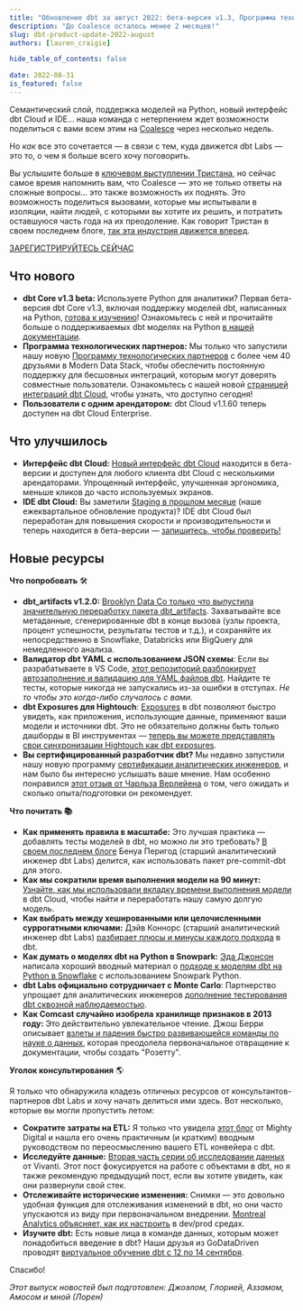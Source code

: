 ```yaml
---
title: "Обновление dbt за август 2022: бета-версия v1.3, Программа технологических партнеров и Coalesce!"
description: "До Coalesce осталось менее 2 месяцев!"
slug: dbt-product-update-2022-august
authors: [lauren_craigie] 

hide_table_of_contents: false

date: 2022-08-31
is_featured: false
---
```


Семантический слой, поддержка моделей на Python, новый интерфейс dbt Cloud и IDE... наша команда с нетерпением ждет возможности поделиться с вами всем этим на [Coalesce](https://coalesce.getdbt.com/register?utm_medium=email&utm_source=hs_email&utm_campaign=q3-2023_coalesce-2022_awareness&utm_content=connect_product-update_) через несколько недель.

Но *как* все это сочетается — в связи с тем, куда движется dbt Labs — это то, о чем я больше всего хочу поговорить.

Вы услышите больше в [ключевом выступлении Тристана](https://coalesce.getdbt.com/agenda/keynote-the-end-of-the-road-for-the-modern-data-stack-you-know), но сейчас самое время напомнить вам, что Coalesce — это не только ответы на сложные вопросы... это также возможность их поднять. Это возможность поделиться вызовами, которые мы испытывали в изоляции, найти людей, с которыми вы хотите их решить, и потратить оставшуюся часть года на их преодоление. Как говорит Тристан в своем последнем блоге, [так эта индустрия движется вперед](https://www.getdbt.com/blog/finding-our-next-big-problem/).

[ЗАРЕГИСТРИРУЙТЕСЬ СЕЙЧАС](https://coalesce.getdbt.com/register?utm_medium=email&utm_source=hs_email&utm_campaign=q3-2023_coalesce-2022_awareness&utm_content=connect_product-update_)

<!--truncate-->

## **Что нового**

- **dbt Core v1.3 beta:** Используете Python для аналитики? Первая бета-версия dbt Core v1.3, включая поддержку моделей dbt, написанных на Python, [готова к изучению](https://docs.getdbt.com/docs/dbt-versions/core-upgrade/older%20versions/upgrading-to-v1.3)! Ознакомьтесь с ней и прочитайте больше о поддерживаемых dbt моделях на Python [в нашей документации](/docs/build/python-models).
- **Программа технологических партнеров:** Мы только что запустили нашу новую [Программу технологических партнеров](https://www.getdbt.com/blog/dbt-labs-technology-partner-program/) с более чем 40 друзьями в Modern Data Stack, чтобы обеспечить постоянную поддержку для бесшовных интеграций, которым могут доверять совместные пользователи. Ознакомьтесь с нашей новой [страницей интеграций dbt Cloud](http://www.getdbt.com/product/integrations), чтобы узнать, что доступно сегодня!
- **Пользователи с одним арендатором:** dbt Cloud v1.1.60 теперь доступен на dbt Cloud Enterprise.

## Что улучшилось

- **Интерфейс dbt Cloud:** [Новый интерфейс dbt Cloud](https://www.getdbt.com/blog/the-dbt-cloud-ui-is-getting-a-makeover/) находится в бета-версии и доступен для любого клиента dbt Cloud с несколькими арендаторами. Упрощенный интерфейс, улучшенная эргономика, меньше кликов до часто используемых экранов.
- **IDE dbt Cloud:** Вы заметили [Staging в прошлом месяце](https://www.getdbt.com/blog/staging-highlights-the-latest-from-dbt-labs/) (наше ежеквартальное обновление продукта)? IDE dbt Cloud был переработан для повышения скорости и производительности и теперь находится в бета-версии — [запишитесь, чтобы проверить!](https://bit.ly/dbt-cloud-ide-beta)

## Новые ресурсы

**Что попробовать** 🛠️

- **dbt_artifacts v1.2.0:** [Brooklyn Data Co только что выпустила значительную переработку пакета dbt_artifacts](https://brooklyndata.co/blog/dbt-artifacts-v100). Захватывайте все метаданные, сгенерированные dbt в конце вызова (узлы проекта, процент успешности, результаты тестов и т.д.), и сохраняйте их непосредственно в Snowflake, Databricks или BigQuery для немедленного анализа.
- **Валидатор dbt YAML с использованием JSON схемы**: Если вы разрабатываете в VS Code, [этот репозиторий разблокирует автозаполнение и валидацию для YAML файлов dbt](https://github.com/dbt-labs/dbt-jsonschema/). Найдите те тесты, которые никогда не запускались из-за ошибки в отступах. *Не то чтобы это когда-либо случалось с вами.*
- **dbt Exposures для Hightouch**: [Exposures](https://docs.getdbt.com/docs/build/exposures) в dbt позволяют быстро увидеть, как приложения, использующие данные, применяют ваши модели и источники dbt. Это не обязательно должны быть только дашборды в BI инструментах — [теперь вы можете представлять свои синхронизации Hightouch как dbt exposures](https://hightouch.com/blog/introducing-dbt-exposures-for-hightouch/).
- **Вы сертифицированный разработчик dbt?** Мы недавно запустили нашу новую программу [сертификации аналитических инженеров](https://www.getdbt.com/certifications/analytics-engineer-certification-exam/), и нам было бы интересно услышать ваше мнение. Нам особенно понравился [этот отзыв от Чарльза Верлейена](https://medium.com/astrafy/dbt-exam-feedback-8d07a0593648) о том, чего ожидать и сколько опыта/подготовки он рекомендует.

**Что почитать 📚**

- **Как применять правила в масштабе:** Это лучшая практика — добавлять тесты моделей в dbt, но можно ли это требовать? [В своем последнем блоге](https://docs.getdbt.com/blog/enforcing-rules-pre-commit-dbt) Бенуа Перигод (старший аналитический инженер dbt Labs) делится, как использовать пакет pre-commit-dbt для этого.
- **Как мы сократили время выполнения модели на 90 минут:** [Узнайте, как мы использовали вкладку времени выполнения модели](https://docs.getdbt.com/blog/how-we-shaved-90-minutes-off-model) в dbt Cloud, чтобы найти и переработать нашу самую долгую модель.
- **Как выбрать между хешированными или целочисленными суррогатными ключами:** Дэйв Коннорс (старший аналитический инженер dbt Labs) [разбирает плюсы и минусы каждого подхода](https://docs.getdbt.com/blog/managing-surrogate-keys) в dbt.
- **Как думать о моделях dbt на Python в Snowpark:** [Эда Джонсон](https://www.linkedin.com/in/eda-johnson-saa-csa-pmp-0a2783/) написала хороший вводный материал о [подходе к моделям dbt на Python в Snowflake](https://medium.com/snowflake/a-first-look-at-the-dbt-python-models-with-snowpark-54d9419c1c72) с использованием Snowpark Python.
- **dbt Labs официально сотрудничает с Monte Carlo**: Партнерство упрощает для аналитических инженеров [дополнение тестирования dbt сквозной наблюдаемостью](https://www.getdbt.com/blog/monte-carlo-dbt-labs-partnering-for-more-reliable-data/).
- **Как Comcast случайно изобрела хранилище признаков в 2013 году:** Это действительно увлекательное чтение. Джош Берри описывает [взлеты и падения быстро развивающейся команды по науке о данных](https://towardsdatascience.com/features-are-not-just-for-data-scientists-6319406ac071), которая преодолела первоначальное отвращение к документации, чтобы создать "Розетту".

**Уголок консультирования** 🌎

Я только что обнаружила кладезь отличных ресурсов от консультантов-партнеров dbt Labs и хочу начать делиться ими здесь. Вот несколько, которые вы могли пропустить летом:

- **Сократите затраты на ETL:** Я только что увидела [этот блог](https://www.mighty.digital/blog/how-dbt-helped-us-reduce-our-etl-costs-significantly) от Mighty Digital и нашла его очень практичным (и кратким) вводным руководством по переосмыслению вашего <Term id="etl">ETL конвейера</Term> с dbt.
- **Исследуйте данные:** [Вторая часть серии об исследовании данных](https://vivanti.com/2022/07/28/exploring-data-with-dbt-part-2-extracting/) от Vivanti. Этот пост фокусируется на работе с <Term id="json" /> объектами в dbt, но я также рекомендую предыдущий пост, если вы хотите увидеть, как они развернули свой стек.
- **Отслеживайте исторические изменения:** [](https://blog.montrealanalytics.com/using-dbt-snapshots-with-dev-prod-environments-e5ed63b2c343)Снимки — это довольно удобная функция для отслеживания изменений в dbt, но они часто упускаются из виду при первоначальном внедрении. [Montreal Analytics объясняет, как их настроить](https://blog.montrealanalytics.com/using-dbt-snapshots-with-dev-prod-environments-e5ed63b2c343) в dev/prod средах.
- **Изучите dbt:** Есть новые лица в команде данных, которым может понадобиться введение в dbt? Наши друзья из GoDataDriven проводят [виртуальное обучение dbt с 12 по 14 сентября](https://www.tickettailor.com/events/dbtlabs/752537).

Спасибо!

*Этот выпуск новостей был подготовлен: Джоэлом, Глорией, Аззамом, Амосом и мной (Лорен)*